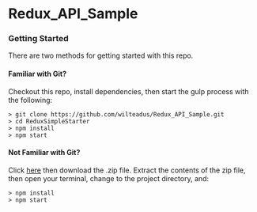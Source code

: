 # Redux_API_Sample


### Getting Started

There are two methods for getting started with this repo.

#### Familiar with Git?
Checkout this repo, install dependencies, then start the gulp process with the following:

```
> git clone https://github.com/wilteadus/Redux_API_Sample.git
> cd ReduxSimpleStarter
> npm install
> npm start
```

#### Not Familiar with Git?
Click [here](https://github.com/wilteadus/Redux_API_Sample/archive/master.zip) then download the .zip file.  Extract the contents of the zip file, then open your terminal, change to the project directory, and:

```
> npm install
> npm start
```
